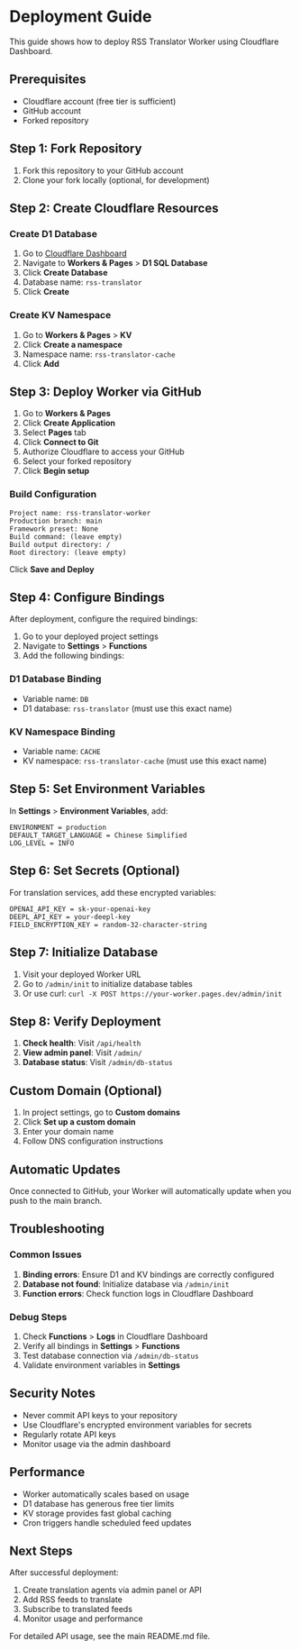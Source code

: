 # Deployment Guide

This guide shows how to deploy RSS Translator Worker using Cloudflare Dashboard.

## Prerequisites

- Cloudflare account (free tier is sufficient)
- GitHub account
- Forked repository

## Step 1: Fork Repository

1. Fork this repository to your GitHub account
2. Clone your fork locally (optional, for development)

## Step 2: Create Cloudflare Resources

### Create D1 Database

1. Go to [Cloudflare Dashboard](https://dash.cloudflare.com)
2. Navigate to **Workers & Pages** > **D1 SQL Database**
3. Click **Create Database**
4. Database name: `rss-translator`
5. Click **Create**

### Create KV Namespace

1. Go to **Workers & Pages** > **KV**
2. Click **Create a namespace**
3. Namespace name: `rss-translator-cache`
4. Click **Add**

## Step 3: Deploy Worker via GitHub

1. Go to **Workers & Pages**
2. Click **Create Application**
3. Select **Pages** tab
4. Click **Connect to Git**
5. Authorize Cloudflare to access your GitHub
6. Select your forked repository
7. Click **Begin setup**

### Build Configuration

```
Project name: rss-translator-worker
Production branch: main
Framework preset: None
Build command: (leave empty)
Build output directory: /
Root directory: (leave empty)
```

Click **Save and Deploy**

## Step 4: Configure Bindings

After deployment, configure the required bindings:

1. Go to your deployed project settings
2. Navigate to **Settings** > **Functions**
3. Add the following bindings:

### D1 Database Binding
- Variable name: `DB`
- D1 database: `rss-translator` (must use this exact name)

### KV Namespace Binding
- Variable name: `CACHE`
- KV namespace: `rss-translator-cache` (must use this exact name)

## Step 5: Set Environment Variables

In **Settings** > **Environment Variables**, add:

```
ENVIRONMENT = production
DEFAULT_TARGET_LANGUAGE = Chinese Simplified
LOG_LEVEL = INFO
```

## Step 6: Set Secrets (Optional)

For translation services, add these encrypted variables:

```
OPENAI_API_KEY = sk-your-openai-key
DEEPL_API_KEY = your-deepl-key
FIELD_ENCRYPTION_KEY = random-32-character-string
```

## Step 7: Initialize Database

1. Visit your deployed Worker URL
2. Go to `/admin/init` to initialize database tables
3. Or use curl: `curl -X POST https://your-worker.pages.dev/admin/init`

## Step 8: Verify Deployment

1. **Check health**: Visit `/api/health`
2. **View admin panel**: Visit `/admin/`
3. **Database status**: Visit `/admin/db-status`

## Custom Domain (Optional)

1. In project settings, go to **Custom domains**
2. Click **Set up a custom domain**
3. Enter your domain name
4. Follow DNS configuration instructions

## Automatic Updates

Once connected to GitHub, your Worker will automatically update when you push to the main branch.

## Troubleshooting

### Common Issues

1. **Binding errors**: Ensure D1 and KV bindings are correctly configured
2. **Database not found**: Initialize database via `/admin/init`
3. **Function errors**: Check function logs in Cloudflare Dashboard

### Debug Steps

1. Check **Functions** > **Logs** in Cloudflare Dashboard
2. Verify all bindings in **Settings** > **Functions**
3. Test database connection via `/admin/db-status`
4. Validate environment variables in **Settings**

## Security Notes

- Never commit API keys to your repository
- Use Cloudflare's encrypted environment variables for secrets
- Regularly rotate API keys
- Monitor usage via the admin dashboard

## Performance

- Worker automatically scales based on usage
- D1 database has generous free tier limits
- KV storage provides fast global caching
- Cron triggers handle scheduled feed updates

## Next Steps

After successful deployment:

1. Create translation agents via admin panel or API
2. Add RSS feeds to translate
3. Subscribe to translated feeds
4. Monitor usage and performance

For detailed API usage, see the main README.md file.